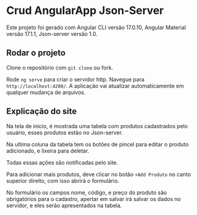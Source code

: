 # Crud AngularApp Json-Server

Este projeto foi gerado com Angular CLI versão 17.0.10, Angular Material versão 17.1.1, Json-server versão 1.0.

## Rodar o projeto

Clone o repositório com `git clone` ou fork.

Rode `ng serve` para criar o servidor http. Navegue para `http://localhost:4200/`. A aplicação vai atualizar automaticamente em qualquer mudança de arquivos.

## Explicação do site

Na tela de inicio, é mostrada uma tabela com produtos cadastrados pelo usuário, esses produtos estão no Json-server.

Na ultima coluna da tabela tem os botões de pincel para editar o produto adicionado, e lixeira para deletar.

Todas essas ações são notificadas pelo site.

Para adicionar mais produtos, deve clicar no botão `+Add Produto` no canto superior direito, com isso abrirá o formulário.

No formulário os campos nome, código, e preço do produto são obrigatórios para o cadastro, apertar em salvar irá salvar os dados no servidor, e eles serão apresentados na tabela.
